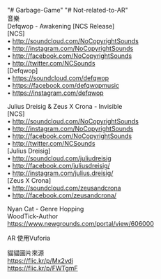 "# Garbage-Game" 
"# Not-related-to-AR"  
  音樂  
Defqwop - Awakening [NCS Release]  
[NCS]  
• http://soundcloud.com/NoCopyrightSounds  
• http://instagram.com/NoCopyrightSounds  
• http://facebook.com/NoCopyrightSounds  
• http://twitter.com/NCSounds  
[Defqwop]  
• https://soundcloud.com/defqwop  
• https://facebook.com/defqwopmusic  
• https://instagram.com/defqwop  
  
Julius Dreisig & Zeus X Crona - Invisible  
[NCS]  
• http://soundcloud.com/NoCopyrightSounds  
• http://instagram.com/NoCopyrightSounds  
• http://facebook.com/NoCopyrightSounds  
• http://twitter.com/NCSounds  
[Julius Dreisig]  
• http://soundcloud.com/juliudreisig  
• http://facebook.com/juliusdreisig/  
• http://instagram.com/julius.dreisig/  
[Zeus X Crona]  
• http://soundcloud.com/zeusandcrona  
• http://facebook.com/zeusandcrona/  

Nyan Cat - Genre Hopping  
WoodTick-Author  
https://www.newgrounds.com/portal/view/606000  
  
AR 使用Vuforia  
  
貓貓圖片來源  
https://flic.kr/p/Mx2vdi  
https://flic.kr/p/FWTgmF  
